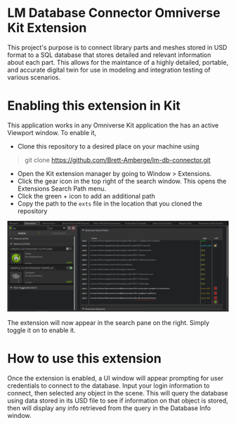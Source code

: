 # LM Database Connector Omniverse Kit Extension

This project's purpose is to connect library parts and meshes stored in USD format to a SQL database that stores detailed and relevant information about each part. This allows for the maintance of a highly detailed, portable, and accurate digital twin for use in modeling and integration testing of various scenarios.

# Enabling this extension in Kit

This application works in any Omniverse Kit application the has an active Viewport window. To enable it, 

- Clone this repository to a desired place on your machine using
> git clone https://github.com/Brett-Amberge/lm-db-connector.git
- Open the Kit extension manager by going to Window > Extensions.
- Click the gear icon in the top right of the search window. This opens the Extensions Search Path menu.
- Click the green + icon to add an additional path
- Copy the path to the `exts` file in the location that you cloned the repository

![The Omniverse Kit extension manager](assets/ext_window.PNG)

The extension will now appear in the search pane on the right. Simply toggle it on to enable it.

# How to use this extension

Once the extension is enabled, a UI window will appear prompting for user credentials to connect to the database. Input your login information to connect, then selected any object in the scene. This will query the database using data stored in its USD file to see if information on that object is stored, then will display any info retrieved from the query in the Database Info window.

